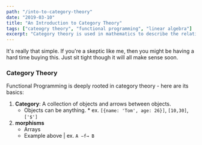 ```yaml
--- 
path: "/into-to-category-theory"
date: "2019-03-10"
title: "An Introduction to Category Theory"
tags: ["cateogry theory", "functional programming", "linear algebra"]
excerpt: "Category theory is used in mathematics to describe the relationships between objects. If you spend time studying functional programming you'll quickly learn that it's concepts are deeply rooted in Category theory. In this article we'll take a dive in like functors and monads all stem from Catepg"
---
```



It's really that simple. If you're a skeptic like me, then you might be having a hard time buying this. Just sit tight though it will all make sense soon.

### Category Theory

Functional Programming is deeply rooted in category theory - here are its basics:

1. **Category**: A collection of objects and arrows between objects.
   - Objects can be anything. \* ex. `[{name: 'Tom', age: 26}]`, `[10,30]`, `['$']`
2. **morphisms**
   - Arrays
   - Example above | ex. `A −f→ B`
